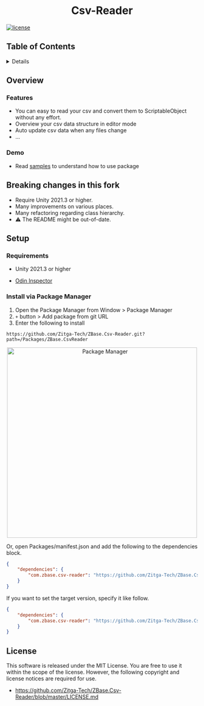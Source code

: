 <h1 align="center">Csv-Reader</h1>

[![license](https://img.shields.io/badge/LICENSE-MIT-green.svg)](LICENSE.md)

## Table of Contents

<!-- START doctoc generated TOC please keep comment here to allow auto update -->
<!-- DON'T EDIT THIS SECTION, INSTEAD RE-RUN doctoc TO UPDATE -->
<details>
<summary>Details</summary>

- [Overview](#overview)
    - [Features](#features)
    - [Demo](#demo)
- [Breaking changes of this fork](#breaking-changes-of-this-fork)
- [Setup](#setup)
    - [Requirement](#requirement)
    - [Install via OpenUPM](#install-via-openupm)
    - [Install via Package Manager](#install-via-package-manager)
 - [License](#license)

</details>
<!-- END doctoc generated TOC please keep comment here to allow auto update -->

## Overview

### Features
* You can easy to read your csv and convert them to ScriptableObject without any effort.
* Overview your csv data structure in editor mode
* Auto update csv data when any files change
* ...

### Demo
* Read [samples](https://www.notion.so/haivd/Csv-Reader-399f96ed1be84031825eebc0d13bba64) to understand how to use package

## Breaking changes in this fork
* Require Unity 2021.3 or higher.
* Many improvements on various places.
* Many refactoring regarding class hierarchy.
* :warning: The README might be out-of-date.

## Setup

### Requirements
* Unity 2021.3 or higher
- [Odin Inspector](https://odininspector.com/)

### Install via Package Manager
1. Open the Package Manager from Window > Package Manager
2. `+` button > Add package from git URL
3. Enter the following to install

```
https://github.com/Zitga-Tech/ZBase.Csv-Reader.git?path=/Packages/ZBase.CsvReader
```

<p align="center">
  <img width=500 src="https://user-images.githubusercontent.com/47441314/118421190-97842b00-b6fb-11eb-9f94-4dc94e82367a.png" alt="Package Manager">
</p>

Or, open Packages/manifest.json and add the following to the dependencies block.

```json
{
    "dependencies": {
        "com.zbase.csv-reader": "https://github.com/Zitga-Tech/ZBase.Csv-Reader.git?path=/Packages/ZBase.CsvReader"
    }
}
```

If you want to set the target version, specify it like follow.

```json
{
    "dependencies": {
        "com.zbase.csv-reader": "https://github.com/Zitga-Tech/ZBase.Csv-Reader.git?path=/Packages/ZBase.CsvReader#1.0.0"
    }
}
```

## License
This software is released under the MIT License.
You are free to use it within the scope of the license.
However, the following copyright and license notices are required for use.

* https://github.com/Zitga-Tech/ZBase.Csv-Reader/blob/master/LICENSE.md

